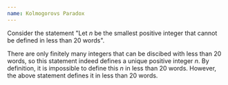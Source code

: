 ```yaml
---
name: Kolmogorovs Paradox
---
```


Consider the statement "Let $n$ be the smallest positive integer that cannot be defined in less than $20$ words".

There are only finitely many integers that can be discibed with less than $20$ words, so this statement indeed defines a unique positive integer $n$. By definition, it is impossible to define this $n$ in less than $20$ words. However, the above statement defines it in less than $20$ words.